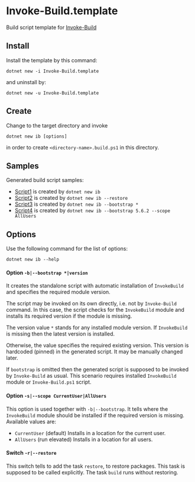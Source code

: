 # Invoke-Build.template

Build script template for [Invoke-Build](https://github.com/nightroman/Invoke-Build)

## Install

Install the template by this command:

    dotnet new -i Invoke-Build.template

and uninstall by:

    dotnet new -u Invoke-Build.template

## Create

Change to the target directory and invoke

    dotnet new ib [options]

in order to create `<directory-name>.build.ps1` in this directory.

## Samples

Generated build script samples:

- [Script1](samples/Script1/Script1.build.ps1) is created by `dotnet new ib`
- [Script2](samples/Script2/Script2.build.ps1) is created by `dotnet new ib --restore`
- [Script3](samples/Script3/Script3.build.ps1) is created by `dotnet new ib --bootstrap *`
- [Script4](samples/Script4/Script4.build.ps1) is created by `dotnet new ib --bootstrap 5.6.2 --scope AllUsers`

## Options

Use the following command for the list of options:

```
dotnet new ib --help
```

#### Option `-b|--bootstrap *|version`

It creates the standalone script with automatic installation of `InvokeBuild` and specifies the required module version.

The script may be invoked on its own directly, i.e. not by `Invoke-Build` command.
In this case, the script checks for the `InvokeBuild` module
and installs its required version if the module is missing.

The version value `*` stands for any installed module version.
If `InvokeBuild` is missing then the latest version is installed.

Otherwise, the value specifies the required existing version.
This version is hardcoded (pinned) in the generated script.
It may be manually changed later.

If `bootstrap` is omitted then the generated script is supposed to be invoked by `Invoke-Build` as usual.
This scenario requires installed `InvokeBuild` module or `Invoke-Build.ps1` script.

#### Option `-s|--scope CurrentUser|AllUsers`

This option is used together with `-b|--bootstrap`.
It tells where the `InvokeBuild` module should be installed if the required version is missing.
Available values are:

- `CurrentUser` (default) Installs in a location for the current user.
- `AllUsers` (run elevated) Installs in a location for all users.

#### Switch `-r|--restore`

This switch tells to add the task `restore`, to restore packages.
This task is supposed to be called explicitly.
The task `build` runs without restoring.
